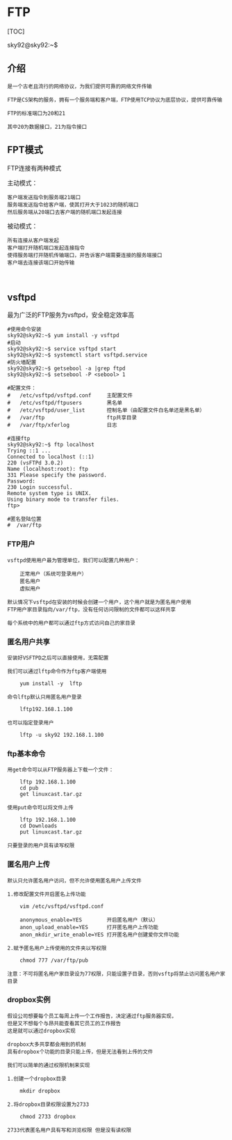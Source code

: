 # FTP 

[TOC]

sky92@sky92:~$ 



## 介绍

	是一个古老且流行的网络协议，为我们提供可靠的网络文件传输
	
	FTP是CS架构的服务，拥有一个服务端和客户端，FTP使用TCP协议为底层协议，提供可靠传输
	
	FTP的标准端口为20和21
	
	其中20为数据接口，21为指令接口

## FPT模式

FTP连接有两种模式

主动模式：

	客户端发送指令到服务端21端口
	服务端发送指令给客户端，使其打开大于1023的随机端口
	然后服务端从20端口去客户端的随机端口发起连接

被动模式：

	所有连接从客户端发起
	客户端打开随机端口发起连接指令
	使得服务端打开随机传输端口，并告诉客户端需要连接的服务端接口
	客户端去连接该端口开始传输


​    

## vsftpd

最为广泛的FTP服务为vsftpd，安全稳定效率高

```shell
#使用命令安装
sky92@sky92:~$ yum install -y vsftpd
#启动
sky92@sky92:~$ service vsftpd start
sky92@sky92:~$ systemctl start vsftpd.service
#防火墙配置
sky92@sky92:~$ getsebool -a |grep ftpd
sky92@sky92:~$ setsebool -P <sebool> 1

#配置文件：
#	/etc/vsftpd/vsftpd.conf		主配置文件
#	/etc/vsftpd/ftpusers		黑名单
#	/etc/vsftpd/user_list		控制名单（由配置文件白名单还是黑名单）
#	/var/ftp					ftp共享目录
#	/var/ftp/xferlog			日志

#连接ftp
sky92@sky92:~$ ftp localhost
Trying ::1 ...
Connected to localhost (::1)
220 (vsFTPd 3.0.2)
Name (localhost:root): ftp
331 Please specify the password.
Password:
230 Login successful.
Remote system type is UNIX.
Using binary mode to transfer files.
ftp>

#匿名登陆位置
#  /var/ftp

```

### FTP用户

	vsftpd使用用户最为管理单位，我们可以配置几种用户：
	
		正常用户（系统可登录用户）
		匿名用户
		虚拟用户
	
	默认情况下vsftpd在安装的时候会创建一个用户，这个用户就是为匿名用户使用
	FTP用户家目录指向/var/ftp，没有任何访问限制的文件都可以这样共享
	
	每个系统中的用户都可以通过ftp方式访问自己的家目录

### 匿名用户共享

	安装好VSFTPD之后可以直接使用，无需配置
	
	我们可以通过lftp命令作为ftp客户端使用
	
		yum install -y	lftp
	
	命令lftp默认只用匿名用户登录
	
		lftp192.168.1.100
	
	也可以指定登录用户
	
		lftp -u sky92 192.168.1.100

### ftp基本命令

	用get命令可以从FTP服务器上下载一个文件：
	
		lftp 192.168.1.100
		cd pub 
		get linuxcast.tar.gz
	
	使用put命令可以将文件上传
	
		lftp 192.168.1.100
		cd Downloads 
		put linuxcast.tar.gz
	
	只要登录的用户具有读写权限

### 匿名用户上传

	默认只允许匿名用户访问，但不允许使用匿名用户上传文件
	
	1.修改配置文件开启匿名上传功能
	
		vim /etc/vsftpd/vsftpd.conf
	
		anonymous_enable=YES		开启匿名用户（默认）
		anon_upload_enable=YES		打开匿名用户上传功能
		anon_mkdir_write_enable=YES	打开匿名用户创建爱你文件功能
	
	2.赋予匿名用户上传使用的文件夹以写权限
	
		chmod 777 /var/ftp/pub
	
	注意：不可将匿名用户家目录设为77权限，只能设置子目录，否则vsftp将禁止访问匿名用户家目录

### dropbox实例

	假设公司想要每个员工每周上传一个工作报告，决定通过ftp服务器实现，
	但是又不想每个与昂共能查看其它员工的工作报告
	这是就可以通过dropbox实现
	
	dropbox大多共享都会用到的机制
	具有dropbox个功能的目录只能上传，但是无法看到上传的文件
	
	我们可以简单的通过权限机制来实现
	
	1.创建一个dropbox目录
	
		mkdir dropbox
	
	2.将dropbox目录权限设置为2733
	
		chmod 2733 dropbox
		
	2733代表匿名用户具有写和浏览权限 但是没有读权限 